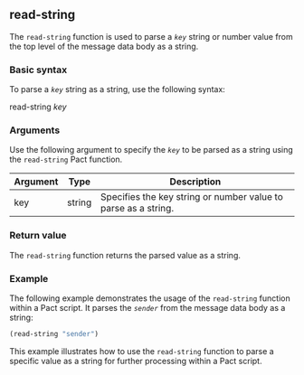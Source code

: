 ## read-string
The `read-string` function is used to parse a *`key`* string or number value from the top level of the message data body as a string.

### Basic syntax

To parse a *`key`* string as a string, use the following syntax:

read-string *key*

### Arguments

Use the following argument to specify the *`key`* to be parsed as a string using the `read-string` Pact function.

| Argument | Type | Description |
| --- | --- | --- |
| key | string | Specifies the key string or number value to parse as a string. |

### Return value

The `read-string` function returns the parsed value as a string.

### Example

The following example demonstrates the usage of the `read-string` function within a Pact script. It parses the *`sender`* from the message data body as a string:

```lisp
(read-string "sender")
```

This example illustrates how to use the `read-string` function to parse a specific value as a string for further processing within a Pact script.
